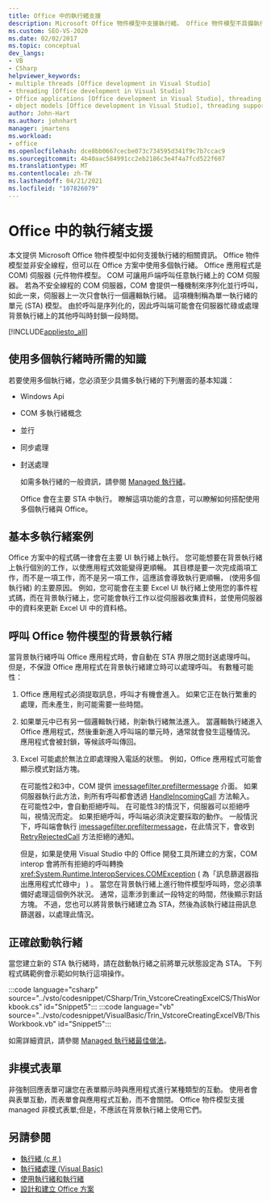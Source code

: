 ```yaml
---
title: Office 中的執行緒支援
description: Microsoft Office 物件模型中支援執行緒。 Office 物件模型不具備執行緒安全，但可以在 Office 方案中使用多個執行緒。
ms.custom: SEO-VS-2020
ms.date: 02/02/2017
ms.topic: conceptual
dev_langs:
- VB
- CSharp
helpviewer_keywords:
- multiple threads [Office development in Visual Studio]
- threading [Office development in Visual Studio]
- Office applications [Office development in Visual Studio], threading support
- object models [Office development in Visual Studio], threading support
author: John-Hart
ms.author: johnhart
manager: jmartens
ms.workload:
- office
ms.openlocfilehash: dce8bb0667cecbe073c734595d341f9c7b7ccac9
ms.sourcegitcommit: 4b40aac584991cc2eb2186c3e4f4a7fcd522f607
ms.translationtype: MT
ms.contentlocale: zh-TW
ms.lasthandoff: 04/21/2021
ms.locfileid: "107826079"
---
```

# <a name="threading-support-in-office"></a>Office 中的執行緒支援
  本文提供 Microsoft Office 物件模型中如何支援執行緒的相關資訊。 Office 物件模型並非安全線程，但可以在 Office 方案中使用多個執行緒。 Office 應用程式是 COM) 伺服器 (元件物件模型。 COM 可讓用戶端呼叫任意執行緒上的 COM 伺服器。 若為不安全線程的 COM 伺服器，COM 會提供一種機制來序列化並行呼叫，如此一來，伺服器上一次只會執行一個邏輯執行緒。 這項機制稱為單一執行緒的單元 (STA) 模型。 由於呼叫是序列化的，因此呼叫端可能會在伺服器忙碌或處理背景執行緒上的其他呼叫時封鎖一段時間。

 [!INCLUDE[appliesto_all](../vsto/includes/appliesto-all-md.md)]

## <a name="knowledge-required-when-using-multiple-threads"></a>使用多個執行緒時所需的知識
 若要使用多個執行緒，您必須至少具備多執行緒的下列層面的基本知識：

- Windows Api

- COM 多執行緒概念

- 並行

- 同步處理

- 封送處理

  如需多執行緒的一般資訊，請參閱 [Managed 執行緒](/dotnet/standard/threading/)。

  Office 會在主要 STA 中執行。 瞭解這項功能的含意，可以瞭解如何搭配使用多個執行緒與 Office。

## <a name="basic-multithreading-scenario"></a>基本多執行緒案例
 Office 方案中的程式碼一律會在主要 UI 執行緒上執行。 您可能想要在背景執行緒上執行個別的工作，以使應用程式效能變得更順暢。 其目標是要一次完成兩項工作，而不是一項工作，而不是另一項工作，這應該會導致執行更順暢， (使用多個執行緒) 的主要原因。 例如，您可能會在主要 Excel UI 執行緒上使用您的事件程式碼，而在背景執行緒上，您可能會執行工作以從伺服器收集資料，並使用伺服器中的資料來更新 Excel UI 中的資料格。

## <a name="background-threads-that-call-into-the-office-object-model"></a>呼叫 Office 物件模型的背景執行緒
 當背景執行緒呼叫 Office 應用程式時，會自動在 STA 界限之間封送處理呼叫。 但是，不保證 Office 應用程式在背景執行緒建立時可以處理呼叫。 有數種可能性：

1. Office 應用程式必須提取訊息，呼叫才有機會進入。 如果它正在執行繁重的處理，而未產生，則可能需要一些時間。

2. 如果單元中已有另一個邏輯執行緒，則新執行緒無法進入。 當邏輯執行緒進入 Office 應用程式，然後重新進入呼叫端的單元時，通常就會發生這種情況。 應用程式會被封鎖，等候該呼叫傳回。

3. Excel 可能處於無法立即處理撥入電話的狀態。 例如，Office 應用程式可能會顯示模式對話方塊。

   在可能性2和3中，COM 提供 [imessagefilter.prefiltermessage](/windows/desktop/api/objidl/nn-objidl-imessagefilter) 介面。 如果伺服器執行此方法，則所有呼叫都會透過 [HandleIncomingCall](/windows/desktop/api/objidl/nf-objidl-imessagefilter-handleincomingcall) 方法輸入。 在可能性2中，會自動拒絕呼叫。 在可能性3的情況下，伺服器可以拒絕呼叫，視情況而定。 如果拒絕呼叫，呼叫端必須決定要採取的動作。 一般情況下，呼叫端會執行 [imessagefilter.prefiltermessage](/windows/desktop/api/objidl/nn-objidl-imessagefilter)，在此情況下，會收到 [RetryRejectedCall](/windows/desktop/api/objidl/nf-objidl-imessagefilter-retryrejectedcall) 方法拒絕的通知。

   但是，如果是使用 Visual Studio 中的 Office 開發工具所建立的方案，COM interop 會將所有拒絕的呼叫轉換 <xref:System.Runtime.InteropServices.COMException> ( 為「訊息篩選器指出應用程式忙碌中」 ) 。 當您在背景執行緒上進行物件模型呼叫時，您必須準備好處理這個例外狀況。 通常，這牽涉到重試一段特定的時間，然後顯示對話方塊。 不過，您也可以將背景執行緒建立為 STA，然後為該執行緒註冊訊息篩選器，以處理此情況。

## <a name="start-the-thread-correctly"></a>正確啟動執行緒
 當您建立新的 STA 執行緒時，請在啟動執行緒之前將單元狀態設定為 STA。 下列程式碼範例會示範如何執行這項操作。

 :::code language="csharp" source="../vsto/codesnippet/CSharp/Trin_VstcoreCreatingExcelCS/ThisWorkbook.cs" id="Snippet5":::
 :::code language="vb" source="../vsto/codesnippet/VisualBasic/Trin_VstcoreCreatingExcelVB/ThisWorkbook.vb" id="Snippet5":::

 如需詳細資訊，請參閱 [Managed 執行緒最佳做法](/dotnet/standard/threading/managed-threading-best-practices)。

## <a name="modeless-forms"></a>非模式表單
 非強制回應表單可讓您在表單顯示時與應用程式進行某種類型的互動。 使用者會與表單互動，而表單會與應用程式互動，而不會關閉。 Office 物件模型支援 managed 非模式表單;但是，不應該在背景執行緒上使用它們。

## <a name="see-also"></a>另請參閱
- [執行緒 (c # ) ](/dotnet/csharp/programming-guide/concepts/threading/index)
- [執行緒處理 (Visual Basic)](/dotnet/visual-basic/programming-guide/concepts/threading/index)
- [使用執行緒和執行緒](/dotnet/standard/threading/using-threads-and-threading)
- [設計和建立 Office 方案](../vsto/designing-and-creating-office-solutions.md)
